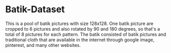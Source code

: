 # Batik-Dataset
This is a pool of batik pictures with size 128x128. One batik picture are cropped to 6 pictures and also rotated by 90 and 180 degrees, so that's a total of 8 pictures for each pattern.
The batik consisted of batik pictures and traditional cloth that are available in the internet through google image, pinterest, and many other websites. 

